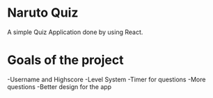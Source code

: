 # Naruto Quiz

A simple Quiz Application done by using React.

# Goals of the project

-Username and Highscore
-Level System
-Timer for questions
-More questions
-Better design for the app
